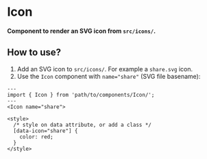# Icon

**Component to render an SVG icon from `src/icons/`.**

## How to use?

1. Add an SVG icon to `src/icons/`. For example a `share.svg` icon.
2. Use the `Icon` component with `name="share"` (SVG file basename):

```astro
---
import { Icon } from 'path/to/components/Icon/';
---
<Icon name="share">

<style>
  /* style on data attribute, or add a class */
  [data-icon="share"] {
    color: red;
  }
</style>
```
